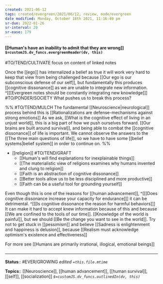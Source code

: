 ```yaml
---
created: 2021-06-12
tags: created/evergreen/2021/06/12, review, node/evergreen
date modified: Monday, October 18th 2021, 11:16:49 pm
sr-due: 2022-01-26
sr-interval: 20
sr-ease: 179
---
```


#### [[Human's have an inability to admit that they are wrong]] `$=customJS.dv_funcs.evergreenHeader(dv, this)`

#TO/TEND/CULTIVATE focus on content of linked notes

Once the [[ego]] has internalized a belief as true it will work very hard to keep that view from being challenged because [[Our ego is our subconscious defense of our self]], but fundamentally this produces [[cognitive dissonance]] as we are unable to integrate new information.
^[[[Evergreen notes should be constantly integrating new knowledge]]]
#TO/PONDER/SOCIETY What pushes us to break this process?

%%
#TO/TEND/MULCH 
The fundamental [[Neuroscience|neurological]] process behind this is [[Rationalizations are defense-mechanisms against strong emotions]]
As we ask, [[What is the cognitive effect of living in an unjust world]], this is a big part of how we push ourselves forward. [[Our brains are built around survival]], and being able to combat the [[cognitive dissonance]] of life is important. We cannot observe the answers to the [[The three main questions of life]], so we have to have some [[belief systems|belief system]] in order to continue on.
%%

- [[religion]] #TO/TEND/GRAFT 
	- [[Human's will find explanations for inexplainable things]]
	- [[The materialistic view of religions examines why humans invented and clung to religion]]
	- [[Faith is an abstraction of cognitive dissonance]]
	- [[Better tools allow us to be less disciplined and more productive]]
	- [[Faith can be a useful tool for grounding yourself]]

Even though this is one of the reasons for [[human advancement]],
^[[[Does cognitive dissonance increase your capacity for endurance]]]
it can be detrimental. 
^[[[Is cognitive dissonance the reason for harmful behaviors]]]
It can make it hard to accept knew information because of this and because [[We are confined to the tools of our time]]. [[Knowledge of the world is painful]], but we should [[Be the change you want to see in the world]]. Try not to get stuck in [[pessimism]] and believe [[Sadness is enlightenment and happiness is delusion]], because [[Realism must acknowledge optimism's existence and effectiveness]]

For more see [[Humans are primarily irrational, illogical, emotional beings]]
### <hr class="footnote"/>

**Status**:: #EVER/GROWING 
*edited `=this.file.mtime`*

**Topics**:: [[Neuroscience]], [[human advancement]], [[human survival]], [[self]], [[socialization]]
*`$=customJS.dv_funcs.outlinedIn(dv, this)`*
